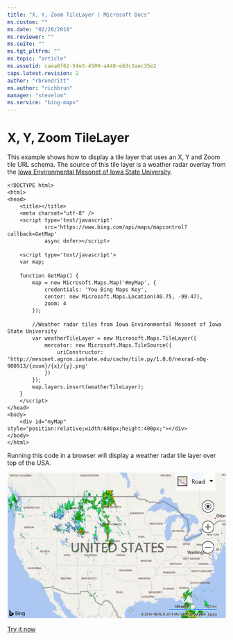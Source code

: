 ```yaml
---
title: "X, Y, Zoom TileLayer | Microsoft Docs"
ms.custom: ""
ms.date: "02/28/2018"
ms.reviewer: ""
ms.suite: ""
ms.tgt_pltfrm: ""
ms.topic: "article"
ms.assetid: caea8f62-54e3-4509-a448-e63c3aec35e2
caps.latest.revision: 2
author: "rbrundritt"
ms.author: "richbrun"
manager: "stevelom"
ms.service: "bing-maps"
---
```

# X, Y, Zoom TileLayer
This example shows how to display a tile layer that uses an X, Y and Zoom tile URL schema. The source of this tile layer is a weather radar overlay from the [Iowa Environmental Mesonet of Iowa State University](http://mesonet.agron.iastate.edu/ogc/).

```
<!DOCTYPE html>
<html>
<head>
    <title></title>
    <meta charset="utf-8" />
    <script type='text/javascript'
            src='https://www.bing.com/api/maps/mapcontrol?callback=GetMap'
            async defer></script>

    <script type='text/javascript'>
    var map;

    function GetMap() {
        map = new Microsoft.Maps.Map('#myMap', {
            credentials: 'You Bing Maps Key',
            center: new Microsoft.Maps.Location(40.75, -99.47),
            zoom: 4
        });

        //Weather radar tiles from Iowa Environmental Mesonet of Iowa State University
        var weatherTileLayer = new Microsoft.Maps.TileLayer({
            mercator: new Microsoft.Maps.TileSource({
                uriConstructor: 'http://mesonet.agron.iastate.edu/cache/tile.py/1.0.0/nexrad-n0q-900913/{zoom}/{x}/{y}.png'
            })
        });
        map.layers.insert(weatherTileLayer);
    }
    </script>
</head>
<body>
    <div id="myMap" style="position:relative;width:600px;height:400px;"></div>
</body>
</html>
```

Running this code in a browser will display a weather radar tile layer over top of the USA. 
 
![BMV8_TileLayerXYZoom](../v8-web-control/media/bmv8-tilelayerxyzoom.PNG)

[Try it now](http://www.bing.com/api/maps/sdk/mapcontrol/isdk#tileLayerPublicXYZoom+JS)
